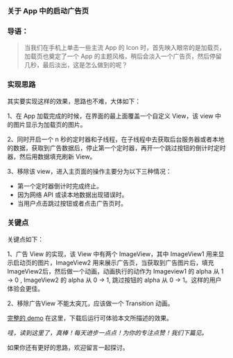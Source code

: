 ### 关于 App 中的启动广告页

### 导语：

> 当我们在手机上单击一些主流 App  的 Icon 时，首先映入眼帘的是加载页，加载页也奠定了一个 App 的主题风格，稍后会淡入一个广告页，然后停留几秒，最后淡出，这是怎么做到的呢？

### 实现思路

其实要实现这样的效果，思路也不难，大体如下：

1、在 App 加载完成的时候，在界面的最上面覆盖一个自定义 View，该 view 中的图片显示为加载页的图片。

2、同时开启一个 n 秒的定时器和子线程，在子线程中去获取后台服务器或者本地的数据，获取到广告数据后，停止第一个定时器，再开一个跳过按钮的倒计时定时器，然后用数据填充刷新 View。

3、移除该 view，进入主页面的操作主要分为以下三种情况：

-  第一个定时器倒计时完成终止。
- 因为网络 API 或读本地数据出现错误时。
- 当用户点击跳过按钮或者点击广告页时。

### 关键点

关键点如下：

1、广告 View 的实现，该 View 中有两个 ImageView，其中 ImageView1 用来显示启动页的图片，ImageView2 用来展示广告页，当获取到广告图片后，填充 ImageView2后，然后做一个动画，动画执行的动作为 Imageview1 的 alpha 从 1 -> 0 , ImageView2 的 alpha 从 0 -> 1, 跳过按钮的 alpha 从 0 -> 1。这样的用户体验会更佳。

2、移除广告View 不能太突兀，应该做一个 Transition 动画。

[完整的 demo](https://github.com/muhlenXi-Team/AboutAdvertisementScene) 在这里，下载后运行可体验本文所描述的效果。

*哇，读到这里了，真棒！每天进步一点点！为你的专注点赞！我们下篇见。*

如果你还有更好的思路，欢迎留言一起探讨。